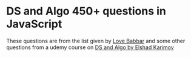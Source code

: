 # DS and Algo 450+ questions in JavaScript

These questions are from the list given by [Love Babbar](https://www.youtube.com/watch?v=4iFALQ1ACdA) and some other questions from a udemy course on [DS and Algo by Elshad Karimov](https://www.udemy.com/course/data-structures-and-algorithms-bootcamp-in-python/)
